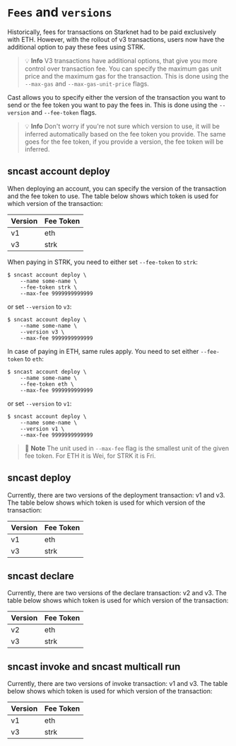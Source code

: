 # `Fees` and `versions`

Historically, fees for transactions on Starknet had to be paid exclusively with ETH. However, with the rollout of v3
transactions, users now have the additional option to pay these fees using STRK.

> 💡 **Info**
> V3 transactions have additional options, that give you more control over transaction fee. You can specify the maximum gas unit price and the maximum gas for the transaction. 
This is done using the `--max-gas` and `--max-gas-unit-price` flags.

Cast allows you to specify either the version of the transaction you want to send or the fee token you want to pay the fees in. This is done using
the `--version` and `--fee-token` flags.

> 💡 **Info**
> Don't worry if you're not sure which version to use, it will be inferred automatically based on the fee token you
> provide. The same goes for the fee token, if you provide a version, the fee token will be inferred.

## sncast account deploy

When deploying an account, you can specify the version of the transaction and the fee token to use. The table below shows which token is used for which version of the transaction:

| Version | Fee Token |
|---------|-----------|
| v1      | eth       |
| v3      | strk      |

When paying in STRK, you need to either set `--fee-token` to `strk`:

```shell
$ sncast account deploy \
    --name some-name \
    --fee-token strk \
    --max-fee 9999999999999
```
or set `--version` to `v3`:

```shell
$ sncast account deploy \
    --name some-name \
    --version v3 \
    --max-fee 9999999999999
```

In case of paying in ETH, same rules apply. You need to set either `--fee-token` to `eth`:

```shell
$ sncast account deploy \
    --name some-name \
    --fee-token eth \
    --max-fee 9999999999999
```

or set `--version` to `v1`:

```shell
$ sncast account deploy \
    --name some-name \
    --version v1 \
    --max-fee 9999999999999
```

> 📝 **Note**
> The unit used in `--max-fee` flag is the smallest unit of the given fee token. For ETH it is Wei, for STRK it is Fri.

## sncast deploy

Currently, there are two versions of the deployment transaction: v1 and v3. The table below shows which token is used for which version of the transaction:


| Version | Fee Token |
|---------|-----------|
| v1      | eth       |
| v3      | strk      |

## sncast declare

Currently, there are two versions of the declare transaction: v2 and v3. The table below shows which token is used for which version of the transaction:


| Version | Fee Token |
|---------|-----------|
| v2      | eth       |
| v3      | strk      |

## sncast invoke and sncast multicall run

Currently, there are two versions of invoke transaction: v1 and v3. The table below shows which token is used for which version of the transaction:


| Version | Fee Token |
|---------|-----------|
| v1      | eth       |
| v3      | strk      |